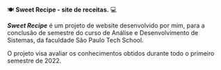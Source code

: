 🍽️ <b>Sweet Recipe - site de receitas.</b> 💻

<b><i>Sweet Recipe</i></b> é um projeto de website desenvolvido por mim, para a conclusão de semestre do curso de Análise e Desenvolvimento de Sistemas, da faculdade São Paulo Tech School.

O projeto visa avaliar os conhecimentos obtidos durante todo o primeiro semestre de 2022.
